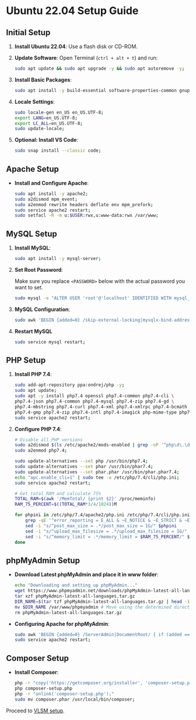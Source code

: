 # Ubuntu 22.04 Setup Guide

## Initial Setup

1. **Install Ubuntu 22.04**: Use a flash disk or CD-ROM.
2. **Update Software**: Open Terminal (`ctrl + alt + t`) and run:

    ```bash
    sudo apt update && sudo apt upgrade -y && sudo apt autoremove -y;

    ```
3. **Install Basic Packages**:

    ```bash
    sudo apt install -y build-essential software-properties-common gnupg apt-transport-https ca-certificates lsb-release wget vim zip unzip curl acl snapd rsync git gdebi net-tools sed mawk;

    ```
4. **Locale Settings**:

    ```bash
	sudo locale-gen en_US en_US.UTF-8;
    export LANG=en_US.UTF-8;
    export LC_ALL=en_US.UTF-8;
    sudo update-locale;

    ```
5. **Optional: Install VS Code**:

    ```bash
    sudo snap install --classic code;

    ```

## Apache Setup

* **Install and Configure Apache**:

    ```bash
    sudo apt install -y apache2;
    sudo a2dismod mpm_event;
    sudo a2enmod rewrite headers deflate env mpm_prefork;
    sudo service apache2 restart;
    sudo setfacl -R -m u:$USER:rwx,u:www-data:rwx /var/www;

    ```

## MySQL Setup

1. **Install MySQL**:

    ```bash
    sudo apt install -y mysql-server;

    ```
2. **Set Root Password**:

    Make sure you replace `<PASSWORD>` below with the actual password you want to set.

    ```bash
    sudo mysql -e "ALTER USER 'root'@'localhost' IDENTIFIED WITH mysql_native_password BY '<PASSWORD>'; FLUSH PRIVILEGES;";

    ```
3. **MySQL Configuration**:

    ```bash
    sudo awk 'BEGIN {added=0} /skip-external-locking|mysqlx-bind-address/ { if (added == 0) { print; print "sql_mode ="; print "innodb_strict_mode = 0"; added=1; next; } } { print }' /etc/mysql/mysql.conf.d/mysqld.cnf > tmpfile && sudo mv tmpfile /etc/mysql/mysql.conf.d/mysqld.cnf;

    ```
4. **Restart MySQL**

    ```bash
    sudo service mysql restart;

    ```

## PHP Setup

1. **Install PHP 7.4**:

    ```bash
    sudo add-apt-repository ppa:ondrej/php -y;
    sudo apt update;
    sudo apt -y install php7.4 openssl php7.4-common php7.4-cli \
    php7.4-json php7.4-common php7.4-mysql php7.4-zip php7.4-gd \
    php7.4-mbstring php7.4-curl php7.4-xml php7.4-xmlrpc php7.4-bcmath \
    php7.4-gmp php7.4-zip php7.4-intl php7.4-imagick php-mime-type php7.4-apcu;
    sudo service apache2 restart;

    ```
2. **Configure PHP 7.4**:

    ```bash
    # Disable all PHP versions
    sudo a2dismod $(ls /etc/apache2/mods-enabled | grep -oP '^php\d\.\d') -f
    sudo a2enmod php7.4;

    sudo update-alternatives --set php /usr/bin/php7.4;
    sudo update-alternatives --set phar /usr/bin/phar7.4;
    sudo update-alternatives --set phar.phar /usr/bin/phar.phar7.4;
    echo "apc.enable_cli=1" | sudo tee -a /etc/php/7.4/cli/php.ini;
    sudo service apache2 restart;

    ```

    ```bash
    # Get total RAM and calculate 75%
    TOTAL_RAM=$(awk '/MemTotal/ {print $2}' /proc/meminfo)
    RAM_75_PERCENT=$((TOTAL_RAM*3/4/1024))M

    for phpini in /etc/php/7.4/apache2/php.ini /etc/php/7.4/cli/php.ini; do
        grep -qE '^error_reporting = E_ALL & ~E_NOTICE & ~E_STRICT & ~E_DEPRECATED & ~E_WARNING' $phpini || sed -i "s/^error_reporting = .*/error_reporting = E_ALL & ~E_NOTICE & ~E_STRICT & ~E_DEPRECATED & ~E_WARNING/" $phpini
        sed -i "s/^post_max_size = .*/post_max_size = 1G/" $phpini
        sed -i "s/^upload_max_filesize = .*/upload_max_filesize = 1G/" $phpini
        sed -i "s/^memory_limit = .*/memory_limit = $RAM_75_PERCENT/" $phpini
    done
    ```

## phpMyAdmin Setup

* **Download Latest phpMyAdmin and place it in www folder**:

	```bash
	echo "Downloading and setting up phpMyAdmin..."
    wget https://www.phpmyadmin.net/downloads/phpMyAdmin-latest-all-languages.tar.gz
    tar xzf phpMyAdmin-latest-all-languages.tar.gz
    DIR_NAME=$(tar tzf phpMyAdmin-latest-all-languages.tar.gz | head -1 | cut -f1 -d"/") # Get the directory name from the tar file.
    mv $DIR_NAME /var/www/phpmyadmin # Move using the determined directory name
    rm phpMyAdmin-latest-all-languages.tar.gz

	```
* **Configuring Apache for phpMyAdmin**:

	```bash
	sudo awk 'BEGIN {added=0} /ServerAdmin|DocumentRoot/ { if (added == 0) { print; print "Alias /phpmyadmin /var/www/phpmyadmin"; added=1; next; } } { print }' /etc/apache2/sites-available/000-default.conf > tmpfile && sudo mv tmpfile /etc/apache2/sites-available/000-default.conf;
	sudo service apache2 restart;

	```

## Composer Setup

* **Install Composer**:

    ```bash
    php -r "copy('https://getcomposer.org/installer', 'composer-setup.php');"
    php composer-setup.php
    php -r "unlink('composer-setup.php');"
    sudo mv composer.phar /usr/local/bin/composer;

    ```

Proceed to [VLSM setup](../README.md).
